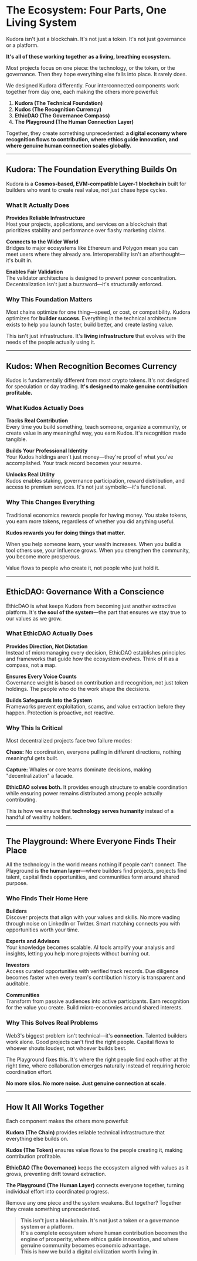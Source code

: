 # The Ecosystem: Four Parts, One Living System

Kudora isn't just a blockchain. It's not just a token. It's not just governance or a platform.

**It's all of these working together as a living, breathing ecosystem.**

Most projects focus on one piece: the technology, or the token, or the governance. Then they hope everything else falls into place. It rarely does.

We designed Kudora differently. Four interconnected components work together from day one, each making the others more powerful:

1. **Kudora (The Technical Foundation)**  
2. **Kudos (The Recognition Currency)**  
3. **EthicDAO (The Governance Compass)**  
4. **The Playground (The Human Connection Layer)**  

Together, they create something unprecedented: **a digital economy where recognition flows to contribution, where ethics guide innovation, and where genuine human connection scales globally.**

---

## Kudora: The Foundation Everything Builds On

Kudora is a **Cosmos-based, EVM-compatible Layer-1 blockchain** built for builders who want to create real value, not just chase hype cycles.

### What It Actually Does

**Provides Reliable Infrastructure**  
Host your projects, applications, and services on a blockchain that prioritizes stability and performance over flashy marketing claims.

**Connects to the Wider World**  
Bridges to major ecosystems like Ethereum and Polygon mean you can meet users where they already are. Interoperability isn't an afterthought—it's built in.

**Enables Fair Validation**  
The validator architecture is designed to prevent power concentration. Decentralization isn't just a buzzword—it's structurally enforced.

### Why This Foundation Matters

Most chains optimize for one thing—speed, or cost, or compatibility. Kudora optimizes for **builder success**. Everything in the technical architecture exists to help you launch faster, build better, and create lasting value.

This isn't just infrastructure. It's **living infrastructure** that evolves with the needs of the people actually using it.

---

## Kudos: When Recognition Becomes Currency

Kudos is fundamentally different from most crypto tokens. It's not designed for speculation or day trading. **It's designed to make genuine contribution profitable.**

### What Kudos Actually Does

**Tracks Real Contribution**  
Every time you build something, teach someone, organize a community, or create value in any meaningful way, you earn Kudos. It's recognition made tangible.

**Builds Your Professional Identity**  
Your Kudos holdings aren't just money—they're proof of what you've accomplished. Your track record becomes your resume.

**Unlocks Real Utility**  
Kudos enables staking, governance participation, reward distribution, and access to premium services. It's not just symbolic—it's functional.

### Why This Changes Everything

Traditional economics rewards people for having money. You stake tokens, you earn more tokens, regardless of whether you did anything useful.

**Kudos rewards you for doing things that matter.**

When you help someone learn, your wealth increases. When you build a tool others use, your influence grows. When you strengthen the community, you become more prosperous.

Value flows to people who create it, not people who just hold it.

---

## EthicDAO: Governance With a Conscience

EthicDAO is what keeps Kudora from becoming just another extractive platform. It's **the soul of the system**—the part that ensures we stay true to our values as we grow.

### What EthicDAO Actually Does

**Provides Direction, Not Dictation**  
Instead of micromanaging every decision, EthicDAO establishes principles and frameworks that guide how the ecosystem evolves. Think of it as a compass, not a map.

**Ensures Every Voice Counts**  
Governance weight is based on contribution and recognition, not just token holdings. The people who do the work shape the decisions.

**Builds Safeguards Into the System**  
Frameworks prevent exploitation, scams, and value extraction before they happen. Protection is proactive, not reactive.

### Why This Is Critical

Most decentralized projects face two failure modes:

**Chaos:** No coordination, everyone pulling in different directions, nothing meaningful gets built.

**Capture:** Whales or core teams dominate decisions, making "decentralization" a facade.

**EthicDAO solves both.** It provides enough structure to enable coordination while ensuring power remains distributed among people actually contributing.

This is how we ensure that **technology serves humanity** instead of a handful of wealthy holders.

---

## The Playground: Where Everyone Finds Their Place

All the technology in the world means nothing if people can't connect. The Playground is **the human layer**—where builders find projects, projects find talent, capital finds opportunities, and communities form around shared purpose.

### Who Finds Their Home Here

**Builders**  
Discover projects that align with your values and skills. No more wading through noise on LinkedIn or Twitter. Smart matching connects you with opportunities worth your time.

**Experts and Advisors**  
Your knowledge becomes scalable. AI tools amplify your analysis and insights, letting you help more projects without burning out.

**Investors**  
Access curated opportunities with verified track records. Due diligence becomes faster when every team's contribution history is transparent and auditable.

**Communities**  
Transform from passive audiences into active participants. Earn recognition for the value you create. Build micro-economies around shared interests.

### Why This Solves Real Problems

Web3's biggest problem isn't technical—it's **connection**. Talented builders work alone. Good projects can't find the right people. Capital flows to whoever shouts loudest, not whoever builds best.

The Playground fixes this. It's where the right people find each other at the right time, where collaboration emerges naturally instead of requiring heroic coordination effort.

**No more silos. No more noise. Just genuine connection at scale.**

---

## How It All Works Together

Each component makes the others more powerful:

**Kudora (The Chain)** provides reliable technical infrastructure that everything else builds on.

**Kudos (The Token)** ensures value flows to the people creating it, making contribution profitable.

**EthicDAO (The Governance)** keeps the ecosystem aligned with values as it grows, preventing drift toward extraction.

**The Playground (The Human Layer)** connects everyone together, turning individual effort into coordinated progress.

Remove any one piece and the system weakens. But together? Together they create something unprecedented.

> **This isn't just a blockchain. It's not just a token or a governance system or a platform.**  
> **It's a complete ecosystem where human contribution becomes the engine of prosperity, where ethics guide innovation, and where genuine community becomes economic advantage.**  
> **This is how we build a digital civilization worth living in.**
